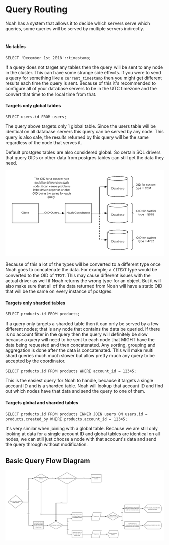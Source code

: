 # Query Routing
Noah has a system that allows it to decide which servers serve which queries, some queries
will be served by multiple servers indirectly.

#
#### No tables
```postgresql
SELECT 'December 1st 2018'::timestamp;
```
If a query does not target any tables then the query will be sent to any node in the cluster.
This can have some strange side effects. If you were to send a query for something like a 
`current_timestamp` then you might get different results each time the query is sent.
Because of this it's recommended to configure all of your database servers to be in the UTC
timezone and the convert that time to the local time from that.

#### Targets only global tables
```postgresql
SELECT users.id FROM users;
```
The query above targets only 1 global table. Since the users table will be identical
on all database servers this query can be served by any node. This query is also safe, the results
returned by this query will be the same regardless of the node that serves it.

Default prostgres tables are also considered global. So certain SQL drivers that query OIDs or other
data from postgres tables can still get the data they need.

![alt text](/docs/images/OID_Query_Diagram.png "OID Diagram")

Because of this a lot of the types will be converted to a different type once Noah goes to
concatenate the data. For example; a `CITEXT` type would be converted to the OID of `TEXT`.
This may cause different issues with the actual driver as well if Noah returns the wrong type for an
object. But it will also make sure that all of the data returned from Noah will have a static OID 
that will be the same on every instance of postgres.

#### Targets only sharded tables
```postgresql
SELECT products.id FROM products;
```
If a query only targets a sharded table then it can only be served by a few different nodes; that is
any node that contains the data be queried. If there is no account filter in the query then the 
query will definitely be slow because a query will need to be sent to each node that MIGHT have the 
data being requested and then concatenated. Any sorting, grouping and aggregation is done after the
data is concatenated. This will make multi shard queries much much slower but allow pretty much
any query to be accepted by the coordinator.

```postgresql
SELECT products.id FROM products WHERE account_id = 12345;
```
This is the easiest query for Noah to handle, because it targets a single account ID and is a 
sharded table. Noah will lookup that account ID and find out which nodes have that data and send the
query to one of them.

#### Targets global and sharded tables
```postgresql
SELECT products.id FROM products INNER JOIN users ON users.id = products.created_by WHERE products.account_id = 12345;
```
It's very similar when joining with a global table. Because we are still only looking at data for a
single account ID and global tables are identical on all nodes, we can still just choose a node with
that account's data and send the query through without modification.


## Basic Query Flow Diagram
![alt text](/docs/images/Query_Flow.png "Query Flow Diagram")
